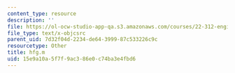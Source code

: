 ```yaml
---
content_type: resource
description: ''
file: https://ol-ocw-studio-app-qa.s3.amazonaws.com/courses/22-312-engineering-of-nuclear-reactors-fall-2015/15e9a10a5f7f9ac386e0c74ba3e4fbd6_hfg.m
file_type: text/x-objcsrc
parent_uid: 7d32f04d-2234-de64-3999-87c533226c9c
resourcetype: Other
title: hfg.m
uid: 15e9a10a-5f7f-9ac3-86e0-c74ba3e4fbd6
---
```


